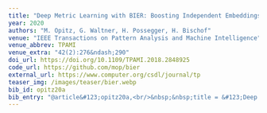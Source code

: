 ```yaml
---
title: "Deep Metric Learning with BIER: Boosting Independent Embeddings Robustly"
year: 2020
authors: "M. Opitz, G. Waltner, H. Possegger, H. Bischof"
venue: "IEEE Transactions on Pattern Analysis and Machine Intelligence"
venue_abbrev: TPAMI
venue_extra: "42(2):276&ndash;290"
doi_url: https://doi.org/10.1109/TPAMI.2018.2848925
code_url: https://github.com/mop/bier
external_url: https://www.computer.org/csdl/journal/tp
teaser_img: /images/teaser/bier.webp
bib_id: opitz20a
bib_entry: "@article&#123;opitz20a,<br/>&nbsp;&nbsp;title = &#123;Deep Metric Learning with BIER: Boosting Independent Embeddings Robustly&#125;,<br/>&nbsp;&nbsp;author = &#123;Michael Opitz and Georg Waltner and Horst Possegger and Horst Bischof&#125;,<br/>&nbsp;&nbsp;journal = &#123;IEEE Transactions on Pattern Analysis and Machine Intelligence (TPAMI)&#125;,<br/>&nbsp;&nbsp;volume = &#123;42&#125;,<br/>&nbsp;&nbsp;number = &#123;2&#125;,<br/>&nbsp;&nbsp;pages = &#123;276--290&#125;,<br/>&nbsp;&nbsp;year = &#123;2020&#125;<br/>&#125;"
---
```

